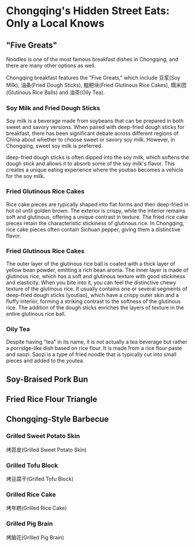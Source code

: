 # Chongqing's Hidden Street Eats: Only a Local Knows

## "Five Greats"

Noodles is one of the most famous breakfast dishes in Chongqing, and there are many other options as well.

Chongqing breakfast features the "Five Greats," which include <Speech>豆浆</Speech>(Soy Milk), <Speech>油条</Speech>(Fried Dough Sticks), <Speech>糍粑块</Speech>(Fried Glutinous Rice Cakes), <Speech>糯米团</Speech>(Glutinous Rice Balls) and <Speech>油茶</Speech>(Oily Tea).

### Soy Milk and Fried Dough Sticks

Soy milk is a beverage made from soybeans that can be prepared in both sweet and savory versions. When paired with deep-fried dough sticks for breakfast, there has been significant debate across different regions of China about whether to choose sweet or savory soy milk. However, in Chongqing, sweet soy milk is preferred. 

deep-fried dough sticks is often dipped into the soy milk, which softens the dough stick and allows it to absorb some of the soy milk's flavor. This creates a unique eating experience where the youtiao becomes a vehicle for the soy milk.

### Fried Glutinous Rice Cakes

Rice cake pieces are typically shaped into flat forms and then deep-fried in hot oil until golden brown. The exterior is crispy, while the interior remains soft and glutinous, offering a unique contrast in texture. The fried rice cake pieces retain the characteristic stickiness of glutinous rice. In Chongqing, rice cake pieces often contain Sichuan pepper, giving them a distinctive flavor.

### Fried Glutinous Rice Cakes

The outer layer of the glutinous rice ball is coated with a thick layer of yellow bean powder, emitting a rich bean aroma. The inner layer is made of glutinous rice, which has a soft and glutinous texture with good stickiness and elasticity. When you bite into it, you can feel the distinctive chewy texture of the glutinous rice. It usually contains one or several segments of deep-fried dough sticks (youtiao), which have a crispy outer skin and a fluffy interior, forming a striking contrast to the softness of the glutinous rice. The addition of the dough sticks enriches the layers of texture in the entire glutinous rice ball.

### Oily Tea

Despite having "tea" in its name, it is not actually a tea beverage but rather a porridge-like dish based on rice flour. It is made from a rice flour paste and saozi. Saozi is a type of fried noodle that is typically cut into small pieces and added to the youtea.

## Soy-Braised Pork Bun

## Fried Rice Flour Triangle

## Chongqing-Style Barbecue

### Grilled Sweet Potato Skin

<Speech as="烤芍皮">烤苕皮</Speech>(Grilled Sweet Potato Skin)

<YouTube link="https://youtu.be/j22aObnfhG4?si=E_BmJzRYcM0jXZMr&t=8538">
<template #cover><img src="../../assets/youtube/everything-i-ate-in-chongqing.jpg" /></template>
<template #title>Everything I ate in Chongqing, China (ULTIMATE STREET FOOD TOUR)</template>
<template #author>JetLag Warriors</template>
<template #description>Chongqing street food has completely captivated me. Once you get used to the spiciness, it becomes incredibly tasty; but at first, it can be quite a tingling surprise. I would give it a five-star rating.</template>
</YouTube>

### Grilled Tofu Block

<Speech>烤豆腐干</Speech>(Grilled Tofu Block)

### Grilled Rice Cake

<Speech>烤年糕</Speech>(Grilled Rice Cake)

### Grilled Pig Brain

<Speech>烤脑花</Speech>(Grilled Pig Brain)